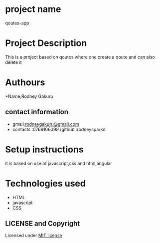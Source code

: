# project name 
 qoutes-app
# Project Description
This is a project based on qoutes where one create a qoute and can also delete it
# Authours 
*Name;Rodney Gakuru
## contact information
* gmail;rodneygakuru@gmail.com
* contacts :0769106099
(github :rodneysparkd
# Setup instructions
it is based on use of javascript,css and html,angular 
# Technologies used
* HTML
* javascript
* CSS
## LICENSE and Copyright
Licensed under [MIT license](LICENSE)
